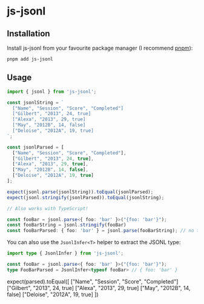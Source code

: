 # js-jsonl

## Installation

Install js-jsonl from your favourite package manager (I recommend [pnpm](https://pnpm.io)):

```shell
pnpm add js-jsonl
```

## Usage

```typescript
import { jsonl } from 'js-jsonl';

const jsonlString = `
  ["Name", "Session", "Score", "Completed"]
  ["Gilbert", "2013", 24, true]
  ["Alexa", "2013", 29, true]
  ["May", "2012B", 14, false]
  ["Deloise", "2012A", 19, true]
`;

const jsonlParsed = [
  ["Name", "Session", "Score", "Completed"],
  ["Gilbert", "2013", 24, true],
  ["Alexa", "2013", 29, true],
  ["May", "2012B", 14, false],
  ["Deloise", "2012A", 19, true]
];

expect(jsonl.parse(jsonlString)).toEqual(jsonlParsed);
expect(jsonl.stringify(jsonlParsed)).toEqual(jsonlString);

// Also works with TypeScript!

const fooBar = jsonl.parse<{ foo: 'bar' }>("{foo: 'bar'}");
const fooBarString = jsonl.stringify(fooBar)
const fooBarParsed: { foo: 'bar' } = jsonl.parse(fooBarString); // no type error!
```

You can also use the `JsonlInfer<T>` helper to extract the JSONL type:

```typescript
import type { JsonlInfer } from 'js-jsonl';

const fooBar = jsonl.parse<{ foo: 'bar' }>("{foo: 'bar'}");
type FooBarParsed = JsonlInfer<typeof fooBar> // { foo: 'bar' }
```


expect(parsed).toEqual([
  ["Name", "Session", "Score", "Completed"]
  ["Gilbert", "2013", 24, true]
  ["Alexa", "2013", 29, true]
  ["May", "2012B", 14, false]
  ["Deloise", "2012A", 19, true]
])
```

